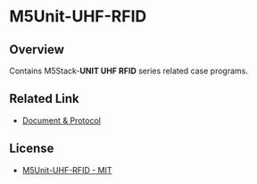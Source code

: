 # M5Unit-UHF-RFID

## Overview

Contains M5Stack-**UNIT UHF RFID** series related case programs.

## Related Link

- [Document & Protocol](https://docs.m5stack.com/en/unit/uhf_rfid)

## License

- [M5Unit-UHF-RFID - MIT](LICENSE)
